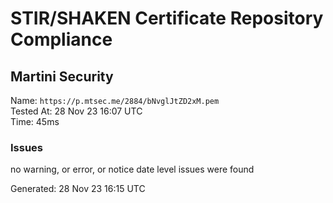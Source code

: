 # STIR/SHAKEN Certificate Repository Compliance

## Martini Security

Name: `https://p.mtsec.me/2884/bNvglJtZD2xM.pem`\
Tested At: 28 Nov 23 16:07 UTC\
Time: 45ms

### Issues

no warning, or error, or notice date level issues were found

Generated: 28 Nov 23 16:15 UTC